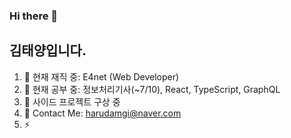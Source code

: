 ### Hi there 👋 
## 김태양입니다.

<!--
**mynamesunpower/mynamesunpower** is a ✨ _special_ ✨ repository because its `README.md` (this file) appears on your GitHub profile.

Here are some ideas to get you started:

- 🔭 I’m currently working on ...
- 🌱 I’m currently learning ...
- 👯 I’m looking to collaborate on ...
- 🤔 I’m looking for help with ...
- 💬 Ask me about ...
- 📫 How to reach me: ...
- 😄 Pronouns: ...
- ⚡ Fun fact: ...
-->
1. 🔭 현재 재직 중: E4net (Web Developer)
2. 🌱 현재 공부 중: 정보처리기사(~7/10), React, TypeScript, GraphQL
3. 👯 사이드 프로젝트 구상 중
4. 💬 Contact Me: harudamgi@naver.com
5. ⚡
